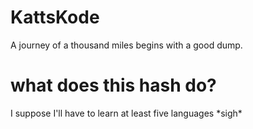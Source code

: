 # KattsKode
A journey of a thousand miles begins with a good dump.
# what does this hash do?
I suppose I'll have to learn at least five languages \*sigh\*
